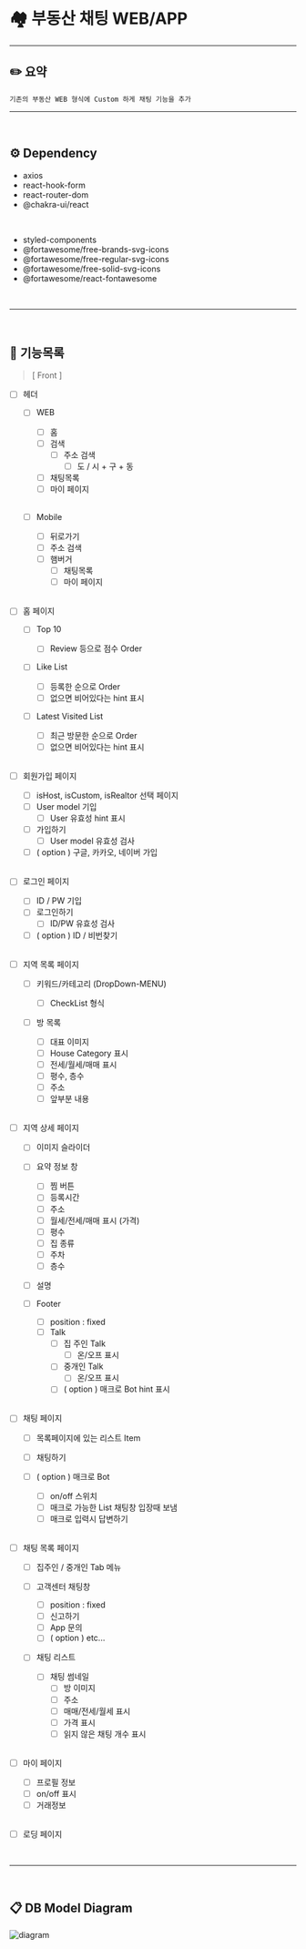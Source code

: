 # 🏘️ 부동산 채팅 WEB/APP

---

## ✏️ 요약

    기존의 부동산 WEB 형식에 Custom 하게 채팅 기능을 추가

---

<br />

## ⚙️ Dependency

- axios
- react-hook-form
- react-router-dom
- @chakra-ui/react

<br/>

- styled-components
- @fortawesome/free-brands-svg-icons
- @fortawesome/free-regular-svg-icons
- @fortawesome/free-solid-svg-icons
- @fortawesome/react-fontawesome

<br />

---

<br />

## 📄 기능목록

> [ Front ]

- [ ] 헤더

  - [ ] WEB

    - [ ] 홈
    - [ ] 검색
      - [ ] 주소 검색
        - [ ] 도 / 시 + 구 + 동
    - [ ] 채팅목록
    - [ ] 마이 페이지

    <br />

  - [ ] Mobile

    - [ ] 뒤로가기
    - [ ] 주소 검색
    - [ ] 햄버거
      - [ ] 채팅목록
      - [ ] 마이 페이지

    <br/>

- [ ] 홈 페이지

  - [ ] Top 10
    - [ ] Review 등으로 점수 Order
  - [ ] Like List
    - [ ] 등록한 순으로 Order
    - [ ] 없으면 비어있다는 hint 표시
  - [ ] Latest Visited List

    - [ ] 최근 방문한 순으로 Order
    - [ ] 없으면 비어있다는 hint 표시

    <br/>

- [ ] 회원가입 페이지

  - [ ] isHost, isCustom, isRealtor 선택 페이지
  - [ ] User model 기입
    - [ ] User 유효성 hint 표시
  - [ ] 가입하기
    - [ ] User model 유효성 검사
  - [ ] ( option ) 구글, 카카오, 네이버 가입

  <br/>

- [ ] 로그인 페이지

  - [ ] ID / PW 기입
  - [ ] 로그인하기
    - [ ] ID/PW 유효성 검사
  - [ ] ( option ) ID / 비번찾기

  <br/>

- [ ] 지역 목록 페이지

  - [ ] 키워드/카테고리 (DropDown-MENU)
    - [ ] CheckList 형식
  - [ ] 방 목록

    - [ ] 대표 이미지
    - [ ] House Category 표시
    - [ ] 전세/월세/매매 표시
    - [ ] 평수, 층수
    - [ ] 주소
    - [ ] 앞부분 내용

    <br/>

- [ ] 지역 상세 페이지

  - [ ] 이미지 슬라이더
  - [ ] 요약 정보 창

    - [ ] 찜 버튼
    - [ ] 등록시간
    - [ ] 주소
    - [ ] 월세/전세/매매 표시 (가격)
    - [ ] 평수
    - [ ] 집 종류
    - [ ] 주차
    - [ ] 층수

  - [ ] 설명
  - [ ] Footer

    - [ ] position : fixed
    - [ ] Talk
      - [ ] 집 주인 Talk
        - [ ] 온/오프 표시
      - [ ] 중개인 Talk
        - [ ] 온/오프 표시
      - [ ] ( option ) 매크로 Bot hint 표시

    <br/>

- [ ] 채팅 페이지

  - [ ] 목록페이지에 있는 리스트 Item
  - [ ] 채팅하기
  - [ ] ( option ) 매크로 Bot

    - [ ] on/off 스위치
    - [ ] 매크로 가능한 List 채팅창 입장때 보냄
    - [ ] 매크로 입력시 답변하기

    <br />

- [ ] 채팅 목록 페이지

  - [ ] 집주인 / 중개인 Tab 메뉴
  - [ ] 고객센터 채팅창
    - [ ] position : fixed
    - [ ] 신고하기
    - [ ] App 문의
    - [ ] ( option ) etc...
  - [ ] 채팅 리스트

    - [ ] 채팅 썸네일
      - [ ] 방 이미지
      - [ ] 주소
      - [ ] 매매/전세/월세 표시
      - [ ] 가격 표시
      - [ ] 읽지 않은 채팅 개수 표시

    <br />

- [ ] 마이 페이지

  - [ ] 프로필 정보
  - [ ] on/off 표시
  - [ ] 거래정보

  <br />

- [ ] 로딩 페이지

<br />

---

<br />

## 📋 DB Model Diagram

![diagram](https://velog.velcdn.com/images/hugh0223/post/e6abb1ec-5b59-4b1c-9028-35ae68a412c7/image.png)

<br />
